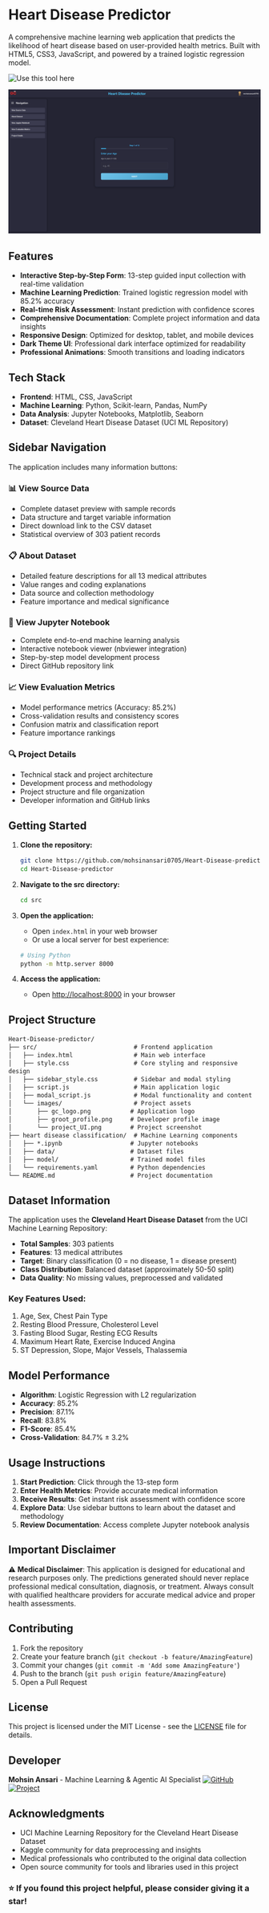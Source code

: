 # Heart Disease Predictor

A comprehensive machine learning web application that predicts the likelihood of heart disease based on user-provided health metrics. Built with HTML5, CSS3, JavaScript, and powered by a trained logistic regression model.

![Use this tool here](https://github.com/mohsinansari0705/Heart-Disease-predictor)

![Project UI](src/images/project_UI.png)

## Features

- **Interactive Step-by-Step Form**: 13-step guided input collection with real-time validation
- **Machine Learning Prediction**: Trained logistic regression model with 85.2% accuracy
- **Real-time Risk Assessment**: Instant prediction with confidence scores
- **Comprehensive Documentation**: Complete project information and data insights
- **Responsive Design**: Optimized for desktop, tablet, and mobile devices
- **Dark Theme UI**: Professional dark interface optimized for readability
- **Professional Animations**: Smooth transitions and loading indicators

## Tech Stack

- **Frontend**: HTML, CSS, JavaScript
- **Machine Learning**: Python, Scikit-learn, Pandas, NumPy
- **Data Analysis**: Jupyter Notebooks, Matplotlib, Seaborn
- **Dataset**: Cleveland Heart Disease Dataset (UCI ML Repository)

## Sidebar Navigation

The application includes many information buttons:

### 📊 **View Source Data**
- Complete dataset preview with sample records
- Data structure and target variable information
- Direct download link to the CSV dataset
- Statistical overview of 303 patient records

### 📋 **About Dataset**
- Detailed feature descriptions for all 13 medical attributes
- Value ranges and coding explanations
- Data source and collection methodology
- Feature importance and medical significance

### 📓 **View Jupyter Notebook**
- Complete end-to-end machine learning analysis
- Interactive notebook viewer (nbviewer integration)
- Step-by-step model development process
- Direct GitHub repository link

### 📈 **View Evaluation Metrics**
- Model performance metrics (Accuracy: 85.2%)
- Cross-validation results and consistency scores
- Confusion matrix and classification report
- Feature importance rankings

### 🔍 **Project Details**
- Technical stack and project architecture
- Development process and methodology
- Project structure and file organization
- Developer information and GitHub links

## Getting Started

1. **Clone the repository:**
   ```bash
   git clone https://github.com/mohsinansari0705/Heart-Disease-predictor.git
   cd Heart-Disease-predictor
   ```

2. **Navigate to the src directory:**
   ```bash
   cd src
   ```

3. **Open the application:**
   - Open `index.html` in your web browser
   - Or use a local server for best experience:
   ```bash
   # Using Python
   python -m http.server 8000
   ```

4. **Access the application:**
   - Open [http://localhost:8000](http://localhost:8000) in your browser

## Project Structure

```
Heart-Disease-predictor/
├── src/                           # Frontend application
│   ├── index.html                 # Main web interface
│   ├── style.css                  # Core styling and responsive design
│   ├── sidebar_style.css          # Sidebar and modal styling
│   ├── script.js                  # Main application logic
│   ├── modal_script.js            # Modal functionality and content
│   └── images/                    # Project assets
│       ├── gc_logo.png           # Application logo
│       ├── groot_profile.png     # Developer profile image
│       └── project_UI.png        # Project screenshot
├── heart disease classification/  # Machine Learning components
│   ├── *.ipynb                   # Jupyter notebooks
│   ├── data/                     # Dataset files
│   ├── model/                    # Trained model files
│   └── requirements.yaml         # Python dependencies
└── README.md                     # Project documentation
```

## Dataset Information

The application uses the **Cleveland Heart Disease Dataset** from the UCI Machine Learning Repository:

- **Total Samples**: 303 patients
- **Features**: 13 medical attributes
- **Target**: Binary classification (0 = no disease, 1 = disease present)
- **Class Distribution**: Balanced dataset (approximately 50-50 split)
- **Data Quality**: No missing values, preprocessed and validated

### Key Features Used:
1. Age, Sex, Chest Pain Type
2. Resting Blood Pressure, Cholesterol Level
3. Fasting Blood Sugar, Resting ECG Results
4. Maximum Heart Rate, Exercise Induced Angina
5. ST Depression, Slope, Major Vessels, Thalassemia

## Model Performance

- **Algorithm**: Logistic Regression with L2 regularization
- **Accuracy**: 85.2%
- **Precision**: 87.1%
- **Recall**: 83.8%
- **F1-Score**: 85.4%
- **Cross-Validation**: 84.7% ± 3.2%

## Usage Instructions

1. **Start Prediction**: Click through the 13-step form
2. **Enter Health Metrics**: Provide accurate medical information
3. **Receive Results**: Get instant risk assessment with confidence score
4. **Explore Data**: Use sidebar buttons to learn about the dataset and methodology
5. **Review Documentation**: Access complete Jupyter notebook analysis

## Important Disclaimer

⚠️ **Medical Disclaimer**: This application is designed for educational and research purposes only. The predictions generated should never replace professional medical consultation, diagnosis, or treatment. Always consult with qualified healthcare providers for accurate medical advice and proper health assessments.

## Contributing

1. Fork the repository
2. Create your feature branch (`git checkout -b feature/AmazingFeature`)
3. Commit your changes (`git commit -m 'Add some AmazingFeature'`)
4. Push to the branch (`git push origin feature/AmazingFeature`)
5. Open a Pull Request

## License

This project is licensed under the MIT License - see the [LICENSE](LICENSE) file for details.

## Developer

**Mohsin Ansari** - Machine Learning & Agentic AI Specialist
[![GitHub](https://img.shields.io/badge/GitHub-mohsinansari0705-blue?style=flat&logo=github)](https://github.com/mohsinansari0705/)  
[![Project](https://img.shields.io/badge/Project-Heart_Disease_Predictor-green?style=flat&logo=github)](https://github.com/mohsinansari0705/Heart-Disease-predictor)

## Acknowledgments

- UCI Machine Learning Repository for the Cleveland Heart Disease Dataset
- Kaggle community for data preprocessing and insights
- Medical professionals who contributed to the original data collection
- Open source community for tools and libraries used in this project

### ⭐ If you found this project helpful, please consider giving it a star!